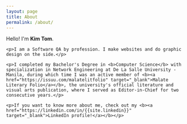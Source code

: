 ```yaml
---
layout: page
title: About
permalink: /about/
---
```


<div class="wrap-flex">
  <div class="wrap-flex-content" id="about-img">
    <!--this is where my picture goes-->
  </div>
  <div class="wrap-flex-content" id="about-desc">
    <p>Hello! I'm <b>Kim Tom</b>.</p>

    <p>I am a Software QA by profession. I make websites and do graphic design on the side.</p>

    <p>I completed my Bachelor's Degree in <b>Computer Science</b> with specialization in Network Engineering at De La Salle University - Manila, during which time I was an active member of <b><a href="https://issuu.com/malatelitfolio" target="_blank">Malate Literary Folio</a></b>, the university's official literature and visual arts publication, where I served as Editor-in-Chief for two consecutive years.</p>

    <p>If you want to know more about me, check out my <b><a href="https://linkedin.com/in/{{site.linkedin}}" target="_blank">LinkedIn profile!</a></b></p>
  </div>
</div>